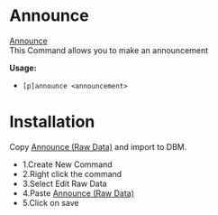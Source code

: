 
# Announce

[Announce](https://raw.githubusercontent.com/Gr3nDy/DBM-RawData/master/Commands/announce/announce.json?token=AIED6DIDLAMDZPLPR6LRU6K6ED2RM)
<br>
This Command allows you to make an announcement

**Usage:**
* `[p]announce <announcement>`

# Installation
Copy [Announce (Raw Data)](https://raw.githubusercontent.com/Gr3nDy/DBM-RawData/master/Commands/announce/announce.json?token=AIED6DIDLAMDZPLPR6LRU6K6ED2RM) and import to
DBM.
* 1.Create New Command
* 2.Right click the command
* 3.Select Edit Raw Data
* 4.Paste [Announce (Raw Data)](https://raw.githubusercontent.com/Gr3nDy/DBM-RawData/master/Commands/announce/announce.json?token=AIED6DIDLAMDZPLPR6LRU6K6ED2RM)
* 5.Click on save



